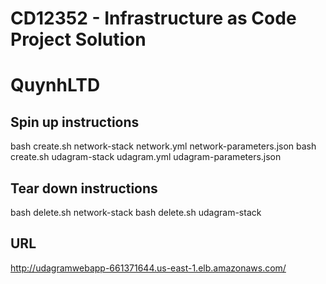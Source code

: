 # CD12352 - Infrastructure as Code Project Solution
# QuynhLTD

## Spin up instructions
bash create.sh network-stack network.yml network-parameters.json 
bash create.sh udagram-stack udagram.yml udagram-parameters.json

## Tear down instructions
bash delete.sh network-stack
bash delete.sh udagram-stack

## URL
http://udagramwebapp-661371644.us-east-1.elb.amazonaws.com/